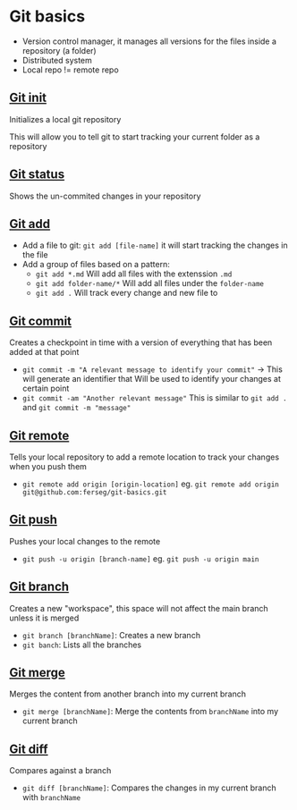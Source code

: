 # Git basics

- Version control manager, it manages all versions for the files inside a repository (a folder)
- Distributed system
- Local repo != remote repo

## [Git init](https://git-scm.com/docs/git-init)
Initializes a local git repository

This will allow you to tell git to start tracking your current folder as a repository

## [Git status](https://git-scm.com/docs/git-status)
Shows the un-commited changes in your repository

## [Git add](https://git-scm.com/docs/git-add)
- Add a file to git: `git add [file-name]` it will start tracking the changes in the file
- Add a group of files based on a pattern: 
  - `git add *.md` Will add all files with the extenssion `.md`
  - `git add folder-name/*` Will add all files under the `folder-name`
  - `git add .` Will track every change and new file to 

## [Git commit](https://git-scm.com/docs/git-commit)
Creates a checkpoint in time with a version of everything that has been added at that point
- `git commit -m "A relevant message to identify your commit"` -> This will generate an identifier that Will
be used to identify your changes at certain point
- `git commit -am "Another relevant message"` This is similar to `git add .` and `git commit -m "message"` 

## [Git remote](https://git-scm.com/docs/git-remote)
Tells your local repository to add a remote location to track your changes when you push them
- `git remote add origin [origin-location]` eg. `git remote add origin git@github.com:ferseg/git-basics.git`

## [Git push](https://git-scm.com/docs/git-push)
Pushes your local changes to the remote
- `git push -u origin [branch-name]` eg. `git push -u origin main`

## [Git branch](https://git-scm.com/docs/git-branch)
Creates a new "workspace", this space will not affect the main branch unless it is merged
- `git branch [branchName]`: Creates a new branch
- `git banch`: Lists all the branches

## [Git merge](https://git-scm.com/docs/git-merge)
Merges the content from another branch into my current branch
- `git merge [branchName]`: Merge the contents from `branchName` into my current branch

## [Git diff](https://git-scm.com/docs/git-diff)
Compares against a branch
- `git diff [branchName]`: Compares the changes in my current branch with `branchName`